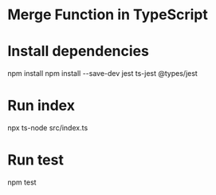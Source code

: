 # Merge Function in TypeScript

# Install dependencies
npm install
npm install --save-dev jest ts-jest @types/jest

# Run index
npx ts-node src/index.ts
# Run test
npm test
